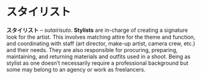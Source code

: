 # スタイリスト

**スタイリスト** – *sutairisuto*. **Stylists** are in-charge of creating a signature look for the artist. This involves matching attire for the theme and function, and coordinating with staff (art director, make-up artist, camera crew, etc.) and their needs. They are also responsible for procuring, preparing, maintaining, and returning materials and outfits used in a shoot. Being as stylist as one doesn’t necessarily require a professional background but some may belong to an agency or work as freelancers.
